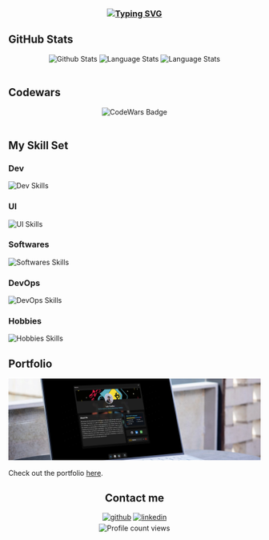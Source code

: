### <div align="center">[![Typing SVG](https://readme-typing-svg.herokuapp.com?font=Fira+Code&duration=2000&pause=1000&color=FFFFFF&center=true&multiline=true&width=435&height=70&lines=Hello+World!+I'm+Luiz+Coelho;I'm+a+Frontend+Developer)](https://git.io/typing-svg)</div>

## GitHub Stats
<div align="center">
  <img height="195px" src="https://github-readme-stats.vercel.app/api?username=haghalaz&show_icons=true&count_private=true&hide_border=true&theme=tokyonight" alt="Github Stats" /> 
  <img height="195px" src="https://github-readme-stats.vercel.app/api/top-langs/?username=haghalaz&layout=compact&hide_border=true&theme=tokyonight" alt="Language Stats" />
  <img height="195px" src="https://github-readme-streak-stats.herokuapp.com/?user=haghalaz/&hide_border=true&theme=tokyonight" alt="Language Stats" />
</div>
<br/>

## Codewars
<div align="center">
<img src="https://www.codewars.com/users/Haghalaz/badges/large" alt="CodeWars Badge">
</div>
<br/>

## My Skill Set
### Dev
<img src="https://skillicons.dev/icons?i=html,css,js,ts,nodejs,react,next,vite,angular,jest,cypress,postgres,mysql&perline=8" alt="Dev Skills" />
<br/>

### UI 
<img src="https://skillicons.dev/icons?i=bootstrap,materialui,tailwind&perline=8" alt="UI Skills" />
<br/>

### Softwares
<img src="https://skillicons.dev/icons?i=webstorm,vscode,notion,ae,ai,ps,figma,blender&perline=8" alt="Softwares Skills" />
<br/>

### DevOps
<img src="https://skillicons.dev/icons?i=git,github,docker,postman,&perline=8" alt="DevOps Skills" />
<br/>

### Hobbies
<img src="https://skillicons.dev/icons?i=gamemakerstudio,godot&perline=8" alt="Hobbies Skills" />
<br/>

## Portfolio

![Portfolio Cover](PortfolioCoverCropped.png)

Check out the portfolio [here](https://haghalaz.github.io/portfolio/).
  
<div align="center" >
  <h2> Contact me </h2>
  <div>
    <a href="https://github.com/haghalaz" target="_blank">
      <img src=https://img.shields.io/badge/github-%2324292e.svg?&style=for-the-badge&logo=github&logoColor=white alt=github style="margin-bottom: 5px;" /></a>
    <a href="https://linkedin.com/in/haghalaz" target="_blank">
      <img src=https://img.shields.io/badge/linkedin-%231E77B5.svg?&style=for-the-badge&logo=linkedin&logoColor=white alt=linkedin style="margin-bottom: 5px;" /></a>
  </div>

  <img style="margin: auto" src="https://komarev.com/ghpvc/?username=haghalaz&&style=square" alt="Profile count views"/>
</div>
